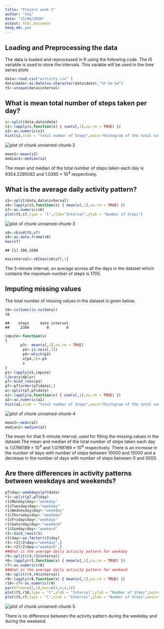```yaml
---
title: "Project week 2"
author: "You"
date: "15/06/2020"
output: html_document
keep_md: yes
---
```




## Loading and Preprocessing the data
  
  The data is loaded and reprocessed in R using the following code. The t5 
variable is used to store the intervals. This varable will be used in the time
series plots
  

```r
data<-read.csv("activity.csv" )
data$date<-as.Date(as.character(data$date),"%Y-%m-%d")
t5<-unique(data$interval)
```

## What is mean total number of steps taken per day?



```r
s<-split(data,data$date)
s1<-lapply(s,function(x) { sum(x[,1],na.rm = TRUE) })
s2<-as.numeric(s1)
hist(s2,xlab = "total number of Steps",main="Histogram of the total number of steps taken each day")
```

![plot of chunk unnamed-chunk-2](figs/fig-unnamed-chunk-2-1.png)

```r
mean1<-mean(s2)
median1<-median(s2)
```

The mean and median of the total number of steps taken each day is 9354.2295082 and
1.0395 &times; 10<sup>4</sup> respectively.

## What is the average daily activity pattern?


```r
s5<-split(data,data$interval)
s6<-lapply(s5,function(x) { mean(x[,1],na.rm = TRUE) })
s7<-as.numeric(s6)
plot(t5,s7,type = "l",xlab="Interval",ylab = "Number of Steps")
```

![plot of chunk unnamed-chunk-3](figs/fig-unnamed-chunk-3-1.png)

```r
s8<-cbind(t5,s7)
s8<-as.data.frame(s8)
max(s7)
```

```
## [1] 206.1698
```

```r
maxinterval<-s8[max(s8$s7),1]
```
The 5-minute interval, on average across all the days in the dataset which
contains the maximum number of steps is 1705.

## Imputing missing values

The total number of missing values in the dataset is given below.

```r
t6<-colSums(is.na(data)) 
t6
```

```
##    steps     date interval 
##     2304        0        0
```

```r
impute<-function(x)
{
       p3<- mean(x[,1],na.rm = TRUE) 
        p2<-is.na(x[,1])
        p4<-which(p2)
        x[p4,1]<-p3
        x
}
p1<-lapply(s5,impute)
library(dplyr)
p7<-bind_rows(p1)
p7<-p7[order(p7$date),]
a<-split(p7,p7$date)
a1<-lapply(a,function(x) { sum(x[,1],na.rm = TRUE) })
a2<-as.numeric(a1)
hist(a2,xlab = "total number of Steps",main="Histogram of the total number of steps taken each day")
```

![plot of chunk unnamed-chunk-4](figs/fig-unnamed-chunk-4-1.png)

```r
mean2<-mean(a2)
median2<-median(a2)
```
The mean for that 5-minute interval, used for filling the missing values in the dataset.The mean and median of the total number of steps taken each day is 
1.0766189 &times; 10<sup>4</sup> and 1.0766189 &times; 10<sup>4</sup> respectively. 
There is an increase in the number of days with number of steps between 10000
and 15000 and a decrease in the number of days with number of steps between 0
and 5000.

## Are there differences in activity patterns between weekdays and weekends?


```r
p7$day<-weekdays(p7$date)
r1<-split(p7,p7$day)
r1$Monday$day<-"weekday"
r1$Tuesday$day<-"weekday"
r1$Wednesday$day<-"weekday"
r1$Thursday$day<-"weekday"
r1$Friday$day<-"weekday"
r1$Saturday$day<-"weekend"
r1$Sunday$day<-"weekend"
r2<-bind_rows(r1)
r2$day<-as.factor(r2$day)       
r3<-r2[r2$day=="weekday",]
r4<-r2[r2$day=="weekend",]
##What is the average daily activity pattern for weekday
r5<-split(r3,r3$interval)
r6<-lapply(r5,function(x) { mean(x[,1],na.rm = TRUE) })
r7<-as.numeric(r6)
##What is the average daily activity pattern for weekend
r8<-split(r4,r4$interval)
r9<-lapply(r8,function(x) { mean(x[,1],na.rm = TRUE) })
r10<-r7<-as.numeric(r9)
par(mfrow=c(2,1),mar=c(4,4,4,1))
plot(t5,r10,type = "l",xlab = "Interval",ylab = "Number of Steps",main="weekend")
plot(t5,r7,type = "l",xlab = "Interval",ylab = "Number of Steps",main="weekday")
```

![plot of chunk unnamed-chunk-5](figs/fig-unnamed-chunk-5-1.png)

There is no difference between the activity pattern during the weekday and 
during the weekend.
